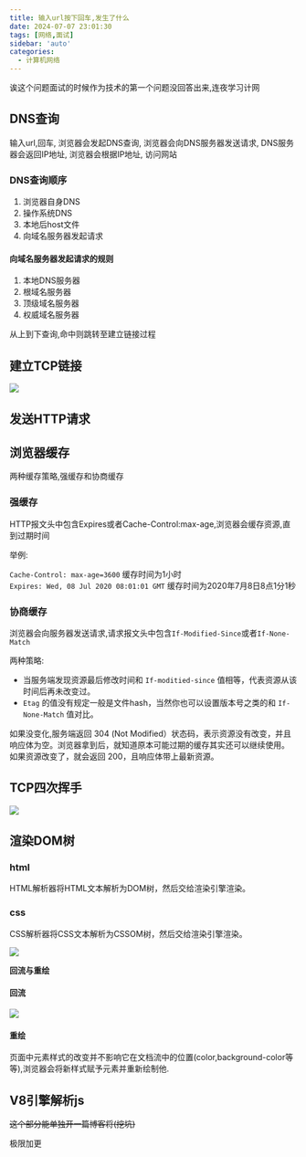 ```yaml
---
title: 输入url按下回车,发生了什么
date: 2024-07-07 23:01:30
tags: [网络,面试]
sidebar: 'auto'
categories:
  - 计算机网络
---
```


诶这个问题面试的时候作为技术的第一个问题没回答出来,连夜学习计网  

<!--more-->

## DNS查询  

输入url,回车, 浏览器会发起DNS查询, 浏览器会向DNS服务器发送请求, DNS服务器会返回IP地址, 浏览器会根据IP地址, 访问网站  

### DNS查询顺序  
1. 浏览器自身DNS
2. 操作系统DNS
3. 本地后host文件
4. 向域名服务器发起请求  

#### 向域名服务器发起请求的规则  
1. 本地DNS服务器  
2. 根域名服务器
3. 顶级域名服务器
4. 权威域名服务器

从上到下查询,命中则跳转至建立链接过程  

## 建立TCP链接

![](assets/img/tcpLink.png)

## 发送HTTP请求

## 浏览器缓存  

两种缓存策略,强缓存和协商缓存  

### 强缓存  
HTTP报文头中包含Expires或者Cache-Control:max-age,浏览器会缓存资源,直到过期时间  

举例:  

`Cache-Control: max-age=3600` 缓存时间为1小时   
`Expires: Wed, 08 Jul 2020 08:01:01 GMT` 缓存时间为2020年7月8日8点1分1秒  

### 协商缓存

浏览器会向服务器发送请求,请求报文头中包含`If-Modified-Since`或者`If-None-Match`  

两种策略:  

- 当服务端发现资源最后修改时间和 `If-moditied-since` 值相等，代表资源从该时间后再未改变过。  
- `Etag` 的值没有规定一般是文件hash，当然你也可以设置版本号之类的和 `If-None-Match` 值对比。

如果没变化,服务端返回 304 (Not Modified）状态码，表示资源没有改变，并且响应体为空。浏览器拿到后，就知道原本可能过期的缓存其实还可以继续使用。
如果资源改变了，就会返回 200，且响应体带上最新资源。  

## TCP四次挥手  

![](assets/img/tcpClose.png)  

## 渲染DOM树

### html 

HTML解析器将HTML文本解析为DOM树，然后交给渲染引擎渲染。 

### css
CSS解析器将CSS文本解析为CSSOM树，然后交给渲染引擎渲染。  

![](assets/img/cssdom.png)

**回流与重绘**  

#### 回流

![](assets/img/reflow.png)  

#### 重绘
页面中元素样式的改变并不影响它在文档流中的位置(color,background-color等等),浏览器会将新样式赋予元素并重新绘制他.  

## V8引擎解析js  

~~这个部分能单独开一篇博客将(挖坑)~~



极限加更